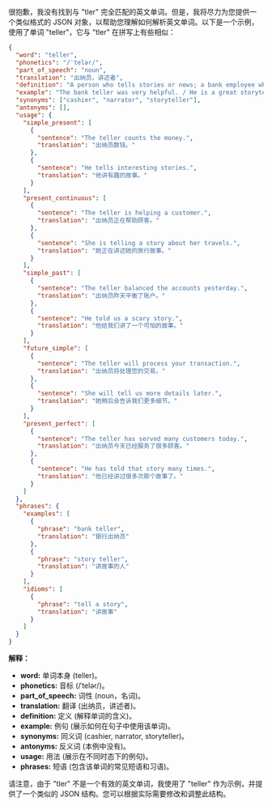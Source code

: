 很抱歉，我没有找到与 "tler" 完全匹配的英文单词。但是，我将尽力为您提供一个类似格式的 JSON 对象，以帮助您理解如何解析英文单词。以下是一个示例，使用了单词 "teller"，它与 "tler" 在拼写上有些相似：

```json
{
  "word": "teller",
  "phonetics": "/ˈtelər/",
  "part_of_speech": "noun",
  "translation": "出纳员，讲述者",
  "definition": "A person who tells stories or news; a bank employee who handles cash transactions.",
  "example": "The bank teller was very helpful. / He is a great storyteller.",
  "synonyms": ["cashier", "narrator", "storyteller"],
  "antonyms": [],
  "usage": {
    "simple_present": [
      {
        "sentence": "The teller counts the money.",
        "translation": "出纳员数钱。"
      },
      {
        "sentence": "He tells interesting stories.",
        "translation": "他讲有趣的故事。"
      }
    ],
    "present_continuous": [
      {
        "sentence": "The teller is helping a customer.",
        "translation": "出纳员正在帮助顾客。"
      },
      {
        "sentence": "She is telling a story about her travels.",
        "translation": "她正在讲述她的旅行故事。"
      }
    ],
    "simple_past": [
      {
        "sentence": "The teller balanced the accounts yesterday.",
        "translation": "出纳员昨天平衡了账户。"
      },
      {
        "sentence": "He told us a scary story.",
        "translation": "他给我们讲了一个可怕的故事。"
      }
    ],
    "future_simple": [
      {
        "sentence": "The teller will process your transaction.",
        "translation": "出纳员将处理您的交易。"
      },
      {
        "sentence": "She will tell us more details later.",
        "translation": "她稍后会告诉我们更多细节。"
      }
    ],
    "present_perfect": [
      {
        "sentence": "The teller has served many customers today.",
        "translation": "出纳员今天已经服务了很多顾客。"
      },
      {
        "sentence": "He has told that story many times.",
        "translation": "他已经讲过很多次那个故事了。"
      }
    ]
  },
  "phrases": {
    "examples": [
      {
        "phrase": "bank teller",
        "translation": "银行出纳员"
      },
      {
        "phrase": "story teller",
        "translation": "讲故事的人"
      }
    ],
    "idioms": [
      {
        "phrase": "tell a story",
        "translation": "讲故事"
      }
    ]
  }
}
```

**解释：**

*   **word:** 单词本身 (teller)。
*   **phonetics:** 音标 (/ˈtelər/)。
*   **part\_of\_speech:** 词性 (noun，名词)。
*   **translation:** 翻译 (出纳员，讲述者)。
*   **definition:** 定义 (解释单词的含义)。
*   **example:** 例句 (展示如何在句子中使用该单词)。
*   **synonyms:** 同义词 (cashier, narrator, storyteller)。
*   **antonyms:** 反义词 (本例中没有)。
*   **usage:** 用法 (展示在不同时态下的例句)。
*   **phrases:** 短语 (包含该单词的常见短语和习语)。

请注意，由于 "tler" 不是一个有效的英文单词，我使用了 "teller" 作为示例，并提供了一个类似的 JSON 结构。您可以根据实际需要修改和调整此结构。
 